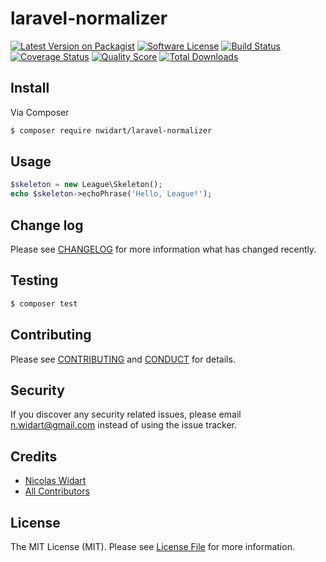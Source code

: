 # laravel-normalizer

[![Latest Version on Packagist][ico-version]][link-packagist]
[![Software License][ico-license]](LICENSE.md)
[![Build Status][ico-travis]][link-travis]
[![Coverage Status][ico-scrutinizer]][link-scrutinizer]
[![Quality Score][ico-code-quality]][link-code-quality]
[![Total Downloads][ico-downloads]][link-downloads]



## Install

Via Composer

``` bash
$ composer require nwidart/laravel-normalizer
```

## Usage

``` php
$skeleton = new League\Skeleton();
echo $skeleton->echoPhrase('Hello, League!');
```

## Change log

Please see [CHANGELOG](CHANGELOG.md) for more information what has changed recently.

## Testing

``` bash
$ composer test
```

## Contributing

Please see [CONTRIBUTING](CONTRIBUTING.md) and [CONDUCT](CONDUCT.md) for details.

## Security

If you discover any security related issues, please email n.widart@gmail.com instead of using the issue tracker.

## Credits

- [Nicolas Widart][link-author]
- [All Contributors][link-contributors]

## License

The MIT License (MIT). Please see [License File](LICENSE.md) for more information.

[ico-version]: https://img.shields.io/packagist/v/nwidart/laravel-normalizer.svg?style=flat-square
[ico-license]: https://img.shields.io/badge/license-MIT-brightgreen.svg?style=flat-square
[ico-travis]: https://img.shields.io/travis/nwidart/laravel-normalizer/master.svg?style=flat-square
[ico-scrutinizer]: https://img.shields.io/scrutinizer/coverage/g/nwidart/laravel-normalizer.svg?style=flat-square
[ico-code-quality]: https://img.shields.io/scrutinizer/g/nwidart/laravel-normalizer.svg?style=flat-square
[ico-downloads]: https://img.shields.io/packagist/dt/nwidart/laravel-normalizer.svg?style=flat-square

[link-packagist]: https://packagist.org/packages/nwidart/laravel-normalizer
[link-travis]: https://travis-ci.org/nwidart/laravel-normalizer
[link-scrutinizer]: https://scrutinizer-ci.com/g/nwidart/laravel-normalizer/code-structure
[link-code-quality]: https://scrutinizer-ci.com/g/nwidart/laravel-normalizer
[link-downloads]: https://packagist.org/packages/nwidart/laravel-normalizer
[link-author]: https://github.com/nwidart
[link-contributors]: ../../contributors
